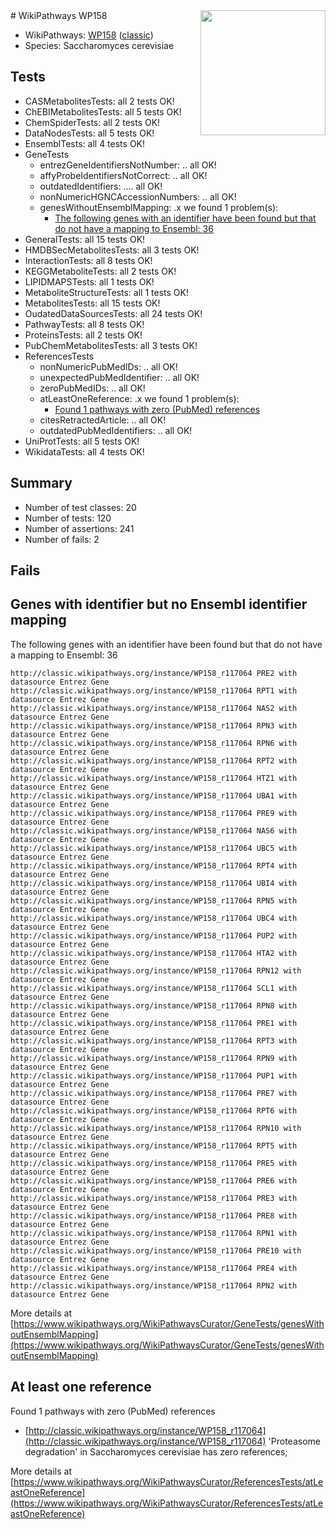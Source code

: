 <img style="float: right; width: 200px" src="https://upload.wikimedia.org/wikipedia/commons/thumb/8/83/Wplogo_with_text_500.png/640px-Wplogo_with_text_500.png" />
# WikiPathways WP158

* WikiPathways: [WP158](https://wikipathways.org/pathways/WP158) ([classic](https://classic.wikipathways.org/instance/WP158))
* Species: Saccharomyces cerevisiae
## Tests
* CASMetabolitesTests: all 2 tests OK!
* ChEBIMetabolitesTests: all 5 tests OK!
* ChemSpiderTests: all 2 tests OK!
* DataNodesTests: all 5 tests OK!
* EnsemblTests: all 4 tests OK!
* GeneTests
    * entrezGeneIdentifiersNotNumber: .. all OK!
    * affyProbeIdentifiersNotCorrect: .. all OK!
    * outdatedIdentifiers: .... all OK!
    * nonNumericHGNCAccessionNumbers: .. all OK!
    * genesWithoutEnsemblMapping: .x we found 1 problem(s):
        * [The following genes with an identifier have been found but that do not have a mapping to Ensembl: 36](#c4e54351)
* GeneralTests: all 15 tests OK!
* HMDBSecMetabolitesTests: all 3 tests OK!
* InteractionTests: all 8 tests OK!
* KEGGMetaboliteTests: all 2 tests OK!
* LIPIDMAPSTests: all 1 tests OK!
* MetaboliteStructureTests: all 1 tests OK!
* MetabolitesTests: all 15 tests OK!
* OudatedDataSourcesTests: all 24 tests OK!
* PathwayTests: all 8 tests OK!
* ProteinsTests: all 2 tests OK!
* PubChemMetabolitesTests: all 3 tests OK!
* ReferencesTests
    * nonNumericPubMedIDs: .. all OK!
    * unexpectedPubMedIdentifier: .. all OK!
    * zeroPubMedIDs: .. all OK!
    * atLeastOneReference: .x we found 1 problem(s):
        * [Found 1 pathways with zero (PubMed) references](#d0a459f0)
    * citesRetractedArticle: .. all OK!
    * outdatedPubMedIdentifiers: .. all OK!
* UniProtTests: all 5 tests OK!
* WikidataTests: all 4 tests OK!


## Summary

* Number of test classes: 20
* Number of tests: 120
* Number of assertions: 241
* Number of fails: 2

## Fails

<a name="c4e54351" />

## Genes with identifier but no Ensembl identifier mapping

The following genes with an identifier have been found but that do not have a mapping to Ensembl: 36
```
http://classic.wikipathways.org/instance/WP158_r117064 PRE2 with datasource Entrez Gene
http://classic.wikipathways.org/instance/WP158_r117064 RPT1 with datasource Entrez Gene
http://classic.wikipathways.org/instance/WP158_r117064 NAS2 with datasource Entrez Gene
http://classic.wikipathways.org/instance/WP158_r117064 RPN3 with datasource Entrez Gene
http://classic.wikipathways.org/instance/WP158_r117064 RPN6 with datasource Entrez Gene
http://classic.wikipathways.org/instance/WP158_r117064 RPT2 with datasource Entrez Gene
http://classic.wikipathways.org/instance/WP158_r117064 HTZ1 with datasource Entrez Gene
http://classic.wikipathways.org/instance/WP158_r117064 UBA1 with datasource Entrez Gene
http://classic.wikipathways.org/instance/WP158_r117064 PRE9 with datasource Entrez Gene
http://classic.wikipathways.org/instance/WP158_r117064 NAS6 with datasource Entrez Gene
http://classic.wikipathways.org/instance/WP158_r117064 UBC5 with datasource Entrez Gene
http://classic.wikipathways.org/instance/WP158_r117064 RPT4 with datasource Entrez Gene
http://classic.wikipathways.org/instance/WP158_r117064 UBI4 with datasource Entrez Gene
http://classic.wikipathways.org/instance/WP158_r117064 RPN5 with datasource Entrez Gene
http://classic.wikipathways.org/instance/WP158_r117064 UBC4 with datasource Entrez Gene
http://classic.wikipathways.org/instance/WP158_r117064 PUP2 with datasource Entrez Gene
http://classic.wikipathways.org/instance/WP158_r117064 HTA2 with datasource Entrez Gene
http://classic.wikipathways.org/instance/WP158_r117064 RPN12 with datasource Entrez Gene
http://classic.wikipathways.org/instance/WP158_r117064 SCL1 with datasource Entrez Gene
http://classic.wikipathways.org/instance/WP158_r117064 RPN8 with datasource Entrez Gene
http://classic.wikipathways.org/instance/WP158_r117064 PRE1 with datasource Entrez Gene
http://classic.wikipathways.org/instance/WP158_r117064 RPT3 with datasource Entrez Gene
http://classic.wikipathways.org/instance/WP158_r117064 RPN9 with datasource Entrez Gene
http://classic.wikipathways.org/instance/WP158_r117064 PUP1 with datasource Entrez Gene
http://classic.wikipathways.org/instance/WP158_r117064 PRE7 with datasource Entrez Gene
http://classic.wikipathways.org/instance/WP158_r117064 RPT6 with datasource Entrez Gene
http://classic.wikipathways.org/instance/WP158_r117064 RPN10 with datasource Entrez Gene
http://classic.wikipathways.org/instance/WP158_r117064 RPT5 with datasource Entrez Gene
http://classic.wikipathways.org/instance/WP158_r117064 PRE5 with datasource Entrez Gene
http://classic.wikipathways.org/instance/WP158_r117064 PRE6 with datasource Entrez Gene
http://classic.wikipathways.org/instance/WP158_r117064 PRE3 with datasource Entrez Gene
http://classic.wikipathways.org/instance/WP158_r117064 PRE8 with datasource Entrez Gene
http://classic.wikipathways.org/instance/WP158_r117064 RPN1 with datasource Entrez Gene
http://classic.wikipathways.org/instance/WP158_r117064 PRE10 with datasource Entrez Gene
http://classic.wikipathways.org/instance/WP158_r117064 PRE4 with datasource Entrez Gene
http://classic.wikipathways.org/instance/WP158_r117064 RPN2 with datasource Entrez Gene
```

More details at [https://www.wikipathways.org/WikiPathwaysCurator/GeneTests/genesWithoutEnsemblMapping](https://www.wikipathways.org/WikiPathwaysCurator/GeneTests/genesWithoutEnsemblMapping)

<a name="d0a459f0" />

## At least one reference

Found 1 pathways with zero (PubMed) references

* [http://classic.wikipathways.org/instance/WP158_r117064](http://classic.wikipathways.org/instance/WP158_r117064) 'Proteasome degradation' in Saccharomyces cerevisiae has zero references; 


More details at [https://www.wikipathways.org/WikiPathwaysCurator/ReferencesTests/atLeastOneReference](https://www.wikipathways.org/WikiPathwaysCurator/ReferencesTests/atLeastOneReference)

